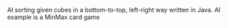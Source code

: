 AI sorting given cubes in a bottom-to-top, left-right way written in Java. AI example is a MinMax card game
